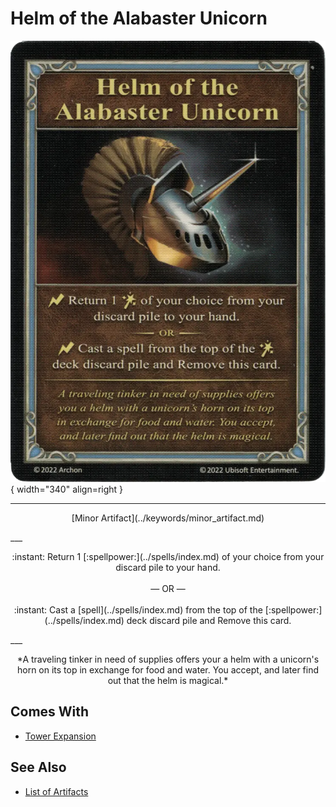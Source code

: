 # Helm of the Alabaster Unicorn

![Helm of the Alabaster Unicorn](../assets/artifacts_minor-helm_of_the_alabaster_unicorn.webp){ width="340" align=right }
___
<p style="text-align: center;" markdown>[Minor Artifact](../keywords/minor_artifact.md)</p>
___
<p style="text-align: center;" markdown>:instant: Return 1 [:spellpower:](../spells/index.md) of your choice from your discard pile to your hand.<br><br>— OR —<br><br>:instant: Cast a [spell](../spells/index.md) from the top of the [:spellpower:](../spells/index.md) deck discard pile and Remove this card.</p>
___
<p style="text-align: center;" markdown>*A traveling tinker in need of supplies offers your a helm with a unicorn's horn on its top in exchange for food and water. You accept, and later find out that the helm is magical.*</p>


## Comes With

- [Tower Expansion](../content/tower_expansion.md)


## See Also


- [List of Artifacts](index.md)
